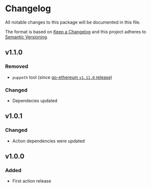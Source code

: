 # Changelog

All notable changes to this package will be documented in this file.

The format is based on [Keep a Changelog][keepachangelog] and this project adheres to [Semantic Versioning][semver].

## v1.1.0

### Removed

- `puppeth` tool (since [go-ethereum `v1.11.0` release](https://github.com/ethereum/go-ethereum/releases/tag/v1.11.0))

### Changed

- Dependecies updated

## v1.0.1

### Changed

- Action dependencies were updated

## v1.0.0

### Added

- First action release

[keepachangelog]:https://keepachangelog.com/en/1.0.0/
[semver]:https://semver.org/spec/v2.0.0.html
